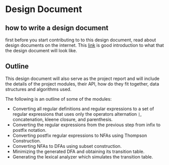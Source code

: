 # Design Document

## how to write a design document
first before you start contributing to to this design document, read about design documents on the internet. This 
[link](http://www.eecs.harvard.edu/~cs161/resources/design.pdf) is good introduction to what that the design document
will look like.

## Outline
This design document will also serve as the project report and will include the details of the project modules,
their API, how do they fit together, data structures and algorithms used.

The following is an outline of some of the modules:
- Converting all regular definitions and regular expressions to a set of regular expressions that uses only the
operators alternation `|`, concatenation, kleene closure, and parenthesis.
- Converting the regular expressions from the previous step from infix to postfix notation.
- Converting postfix regular expressions to NFAs using Thompson Construction.
- Converting NFAs to DFAs using subset construction.
- Minimizing the generated DFA and obtaining its transition table.
- Generating the lexical analyzer which simulates the transition table.
